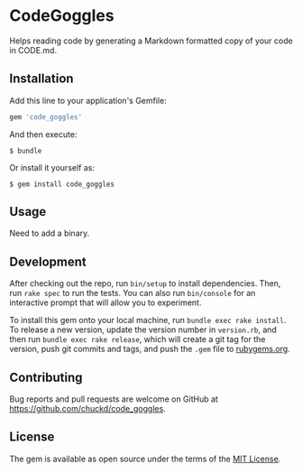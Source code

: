 # CodeGoggles

Helps reading code by generating a Markdown formatted copy of your code in CODE.md.

## Installation

Add this line to your application's Gemfile:

```ruby
gem 'code_goggles'
```

And then execute:

    $ bundle

Or install it yourself as:

    $ gem install code_goggles

## Usage

Need to add a binary.

## Development

After checking out the repo, run `bin/setup` to install dependencies. Then, run `rake spec` to run the tests. You can also run `bin/console` for an interactive prompt that will allow you to experiment.

To install this gem onto your local machine, run `bundle exec rake install`. To release a new version, update the version number in `version.rb`, and then run `bundle exec rake release`, which will create a git tag for the version, push git commits and tags, and push the `.gem` file to [rubygems.org](https://rubygems.org).

## Contributing

Bug reports and pull requests are welcome on GitHub at https://github.com/chuckd/code_goggles.


## License

The gem is available as open source under the terms of the [MIT License](http://opensource.org/licenses/MIT).

